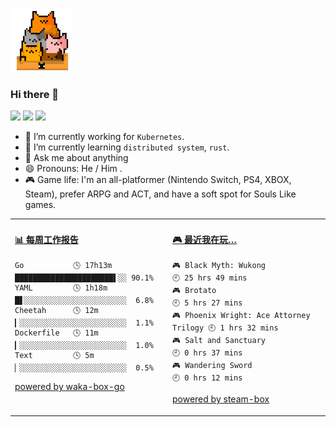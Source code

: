 <img src="https://github.com/x893675/x893675/blob/master/img/cat.gif" width="100">

### Hi there 👋

![](https://img.shields.io/badge/MacOS-Monterey-blueviolet)
![](https://img.shields.io/badge/Go-1.17-informational)
![](https://img.shields.io/badge/Rust-1.44.1-orange)

- 🔭 I’m currently working for `Kubernetes`.
- 🌱 I’m currently learning `distributed system`, `rust`.
- 💬 Ask me about anything
- 😄 Pronouns: He / Him .
- 🎮 Game life: I'm an all-platformer (Nintendo Switch, PS4, XBOX, Steam), prefer ARPG and ACT, and have a soft spot for Souls Like games.

<!--
**x893675/x893675** is a ✨ _special_ ✨ repository because its `README.md` (this file) appears on your GitHub profile.

Here are some ideas to get you started:

- 🔭 I’m currently working on ...
- 🌱 I’m currently learning ...
- 👯 I’m looking to collaborate on ...
- 🤔 I’m looking for help with ...
- 💬 Ask me about ...
- 📫 How to reach me: ...
- 😄 Pronouns: ...
- ⚡ Fun fact: ...
-->


<table>
<tr>
<td valign="top" width="50%">

<!-- waka-box start -->
#### <a href="https://gist.github.com/02306cfa1b532bd1a8432087894ced2a" target="_blank">📊 每周工作报告</a>
```text
Go           🕓 17h13m ██████████████████████▌░░ 90.1%
YAML         🕓 1h18m  █▋░░░░░░░░░░░░░░░░░░░░░░░  6.8%
Cheetah      🕓 12m    ▎░░░░░░░░░░░░░░░░░░░░░░░░  1.1%
Dockerfile   🕓 11m    ▎░░░░░░░░░░░░░░░░░░░░░░░░  1.0%
Text         🕓 5m     ▏░░░░░░░░░░░░░░░░░░░░░░░░  0.5%
```
<!-- Powered by https://github.com/x893675/waka-box-go . -->
<!-- waka-box end -->

[powered by waka-box-go](https://github.com/x893675/waka-box-go)

</td>
<td valign="top" width="50%">

<!-- steam-box start -->
#### <a href="https://gist.github.com/7643b2d2c095ae2572bdd1e1b729515f" target="_blank">🎮 最近我在玩…</a>
```text
🎮 Black Myth: Wukong               🕘 25 hrs 49 mins
🎮 Brotato                          🕘 5 hrs 27 mins
🎮 Phoenix Wright: Ace Attorney Trilogy 🕘 1 hrs 32 mins
🎮 Salt and Sanctuary               🕘 0 hrs 37 mins
🎮 Wandering Sword                  🕘 0 hrs 12 mins
```
<!-- Powered by https://github.com/YouEclipse/steam-box . -->
<!-- steam-box end -->

[powered by steam-box](https://github.com/x893675/steam-box)

</td>
</tr>
</table>
